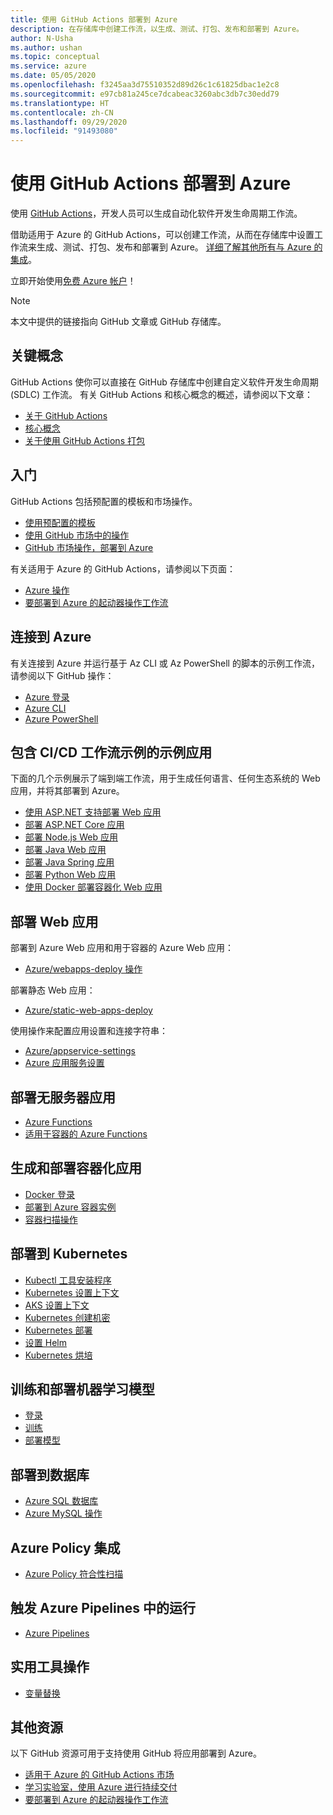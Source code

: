 ```yaml
---
title: 使用 GitHub Actions 部署到 Azure
description: 在存储库中创建工作流，以生成、测试、打包、发布和部署到 Azure。
author: N-Usha
ms.author: ushan
ms.topic: conceptual
ms.service: azure
ms.date: 05/05/2020
ms.openlocfilehash: f3245aa3d75510352d89d26c1c61825dbac1e2c8
ms.sourcegitcommit: e97cb81a245ce7dcabeac3260abc3db7c30edd79
ms.translationtype: HT
ms.contentlocale: zh-CN
ms.lasthandoff: 09/29/2020
ms.locfileid: "91493080"
---
```

# <a name="deploy-to-azure-using-github-actions"></a>使用 GitHub Actions 部署到 Azure

使用 [GitHub Actions](https://help.github.com/articles/about-github-actions)，开发人员可以生成自动化软件开发生命周期工作流。  

借助适用于 Azure 的 GitHub Actions，可以创建工作流，从而在存储库中设置工作流来生成、测试、打包、发布和部署到 Azure。 [详细了解其他所有与 Azure 的集成](https://aka.ms/GitHubonAzure)。

立即开始使用[免费 Azure 帐户](https://azure.com/free/open-source)！

> [!NOTE]   
> 本文中提供的链接指向 GitHub 文章或 GitHub 存储库。 

## <a name="key-concepts"></a>关键概念

GitHub Actions 使你可以直接在 GitHub 存储库中创建自定义软件开发生命周期 (SDLC) 工作流。 有关 GitHub Actions 和核心概念的概述，请参阅以下文章： 

- [关于 GitHub Actions](https://help.github.com/actions/getting-started-with-github-actions/about-github-actions)
- [核心概念](https://help.github.com/actions/getting-started-with-github-actions/core-concepts-for-github-actions)
- [关于使用 GitHub Actions 打包](https://help.github.com/en/actions/publishing-packages-with-github-actions/about-packaging-with-github-actions)

## <a name="get-started"></a>入门 

GitHub Actions 包括预配置的模板和市场操作。 

- [使用预配置的模板](https://help.github.com/actions/getting-started-with-github-actions/starting-with-preconfigured-workflow-templates)  
- [使用 GitHub 市场中的操作](https://help.github.com/en/actions/getting-started-with-github-actions/using-actions-from-github-marketplace)  
- [GitHub 市场操作，部署到 Azure](https://github.com/marketplace?type=actions&query=Azure)  
  
有关适用于 Azure 的 GitHub Actions，请参阅以下页面： 
   
- [Azure 操作](https://github.com/marketplace?query=Azure&type=actions)  
- [要部署到 Azure 的起动器操作工作流](https://github.com/Azure/actions-workflow-samples)


## <a name="connect-to-azure"></a>连接到 Azure

有关连接到 Azure 并运行基于 Az CLI 或 Az PowerShell 的脚本的示例工作流，请参阅以下 GitHub 操作：  

- [Azure 登录](https://github.com/Azure/login)  
- [Azure CLI](https://github.com/Azure/CLI)
- [Azure PowerShell](https://github.com/Azure/powershell)


## <a name="sample-apps-with-cicd-workflow-samples"></a>包含 CI/CD 工作流示例的示例应用 

下面的几个示例展示了端到端工作流，用于生成任何语言、任何生态系统的 Web 应用，并将其部署到 Azure。 

- [使用 ASP.NET 支持部署 Web 应用](https://github.com/Azure-Samples/dotnet-sample)  
- [部署 ASP.NET Core 应用](https://github.com/Azure-Samples/dotnet_core_sample)  
- [部署 Node.js Web 应用](https://github.com/Azure-Samples/node_express_app)  
- [部署 Java Web 应用](https://github.com/Azure-Samples/java-spring-petclinic)  
- [部署 Java Spring 应用](https://github.com/Azure-Samples/Java-application-petstore-ee7)  
- [部署 Python Web 应用](https://github.com/Azure-Samples/pythonSample_thecatsaidno)  
- [使用 Docker 部署容器化 Web 应用](https://github.com/Azure-Samples/Node_express_container)


## <a name="deploy-a-web-app"></a>部署 Web 应用

部署到 Azure Web 应用和用于容器的 Azure Web 应用：

- [Azure/webapps-deploy 操作](https://github.com/Azure/webapps-deploy)

部署静态 Web 应用：
- [Azure/static-web-apps-deploy](/azure/static-web-apps/getting-started?tabs=angular)


使用操作来配置应用设置和连接字符串：

- [Azure/appservice-settings](https://github.com/Azure/appservice-settings) 
- [Azure 应用服务设置](https://github.com/Azure/appservice-settings)  

## <a name="deploy-a-serverless-app"></a>部署无服务器应用

- [Azure Functions](https://github.com/Azure/functions-action)  
- [适用于容器的 Azure Functions](https://github.com/Azure/webapps-container-deploy)  
 
## <a name="build-and-deploy-containerized-apps"></a>生成和部署容器化应用

- [Docker 登录](https://github.com/Azure/docker-login)  
- [部署到 Azure 容器实例](https://github.com/Azure/aci-deploy)
- [容器扫描操作](https://github.com/Azure/container-scan)

## <a name="deploy-to-kubernetes"></a>部署到 Kubernetes

- [Kubectl 工具安装程序](https://github.com/Azure/setup-kubectl)  
- [Kubernetes 设置上下文](https://github.com/Azure/k8s-set-context)  
- [AKS 设置上下文](https://github.com/Azure/aks-set-context)  
- [Kubernetes 创建机密](https://github.com/Azure/k8s-create-secret)  
- [Kubernetes 部署](https://github.com/Azure/k8s-deploy)  
- [设置 Helm](https://github.com/Azure/setup-helm)  
- [Kubernetes 烘培](https://github.com/Azure/k8s-bake)  

## <a name="train-and-deploy-a-machine-learning-model"></a>训练和部署机器学习模型 

- [登录](https://github.com/Azure/aml-workspace) 
- [训练](https://github.com/Azure/aml-run)
- [部署模型](https://github.com/Azure/aml-deploy)

## <a name="deploy-to-databases"></a>部署到数据库

- [Azure SQL 数据库](https://github.com/Azure/sql-action)  
- [Azure MySQL 操作](https://github.com/Azure/mysql-action)  

## <a name="azure-policy-integrations"></a>Azure Policy 集成

- [Azure Policy 符合性扫描](https://github.com/Azure/policy-compliance-scan) 

## <a name="trigger-a-run-in-azure-pipelines"></a>触发 Azure Pipelines 中的运行

- [Azure Pipelines](https://github.com/Azure/pipelines)  
 
## <a name="utility-actions"></a>实用工具操作

- [变量替换](https://github.com/Microsoft/variable-substitution) 


## <a name="additional-resources"></a>其他资源

以下 GitHub 资源可用于支持使用 GitHub 将应用部署到 Azure。  

- [适用于 Azure 的 GitHub Actions 市场](https://github.com/marketplace?query=Azure&type=actions)
- [学习实验室，使用 Azure 进行持续交付](https://lab.github.com/githubtraining/github-actions:-continuous-delivery-with-azure)
- [要部署到 Azure 的起动器操作工作流](https://github.com/Azure/actions-workflow-samples)